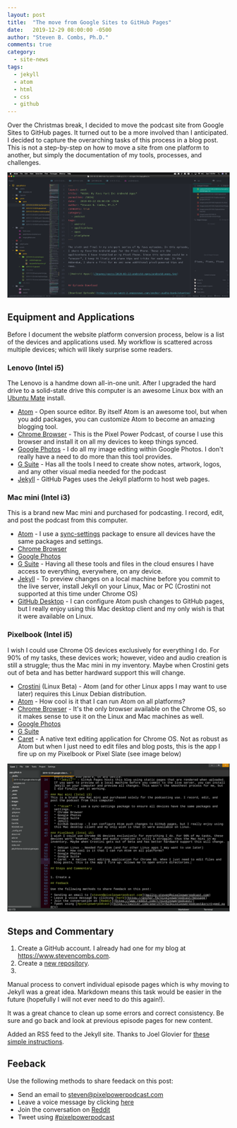 ```yaml
---
layout: post
title:  "The move from Google Sites to GitHub Pages"
date:   2019-12-29 08:00:00 -0500
author: "Steven B. Combs, Ph.D."
comments: true
category:
  - site-news
tags:
  - jekyll
  - atom
  - html
  - css
  - github
---
```


Over the Christmas break, I decided to move the podcast site from Google Sites to GitHub pages. It turned out to be a more involved than I anticipated. I decided to capture the overarching tasks of this process in a blog post. This is not a step-by-step on how to move a site from one platform to another, but simply the documentation of my tools, processes, and challenges.

![Working in Atom](/images/posts/2019-12-29-sites-to-github/atom-screenshot.png)

## Equipment and Applications
Before I document the website platform conversion process, below is a list of the devices and applications used. My workflow is scattered across multiple devices; which will likely surprise some readers.

### Lenovo (Intel i5)
The Lenovo is a handme down all-in-one unit. After I upgraded the hard drive to a solid-state drive this computer is an awesome Linux box with an [Ubuntu Mate](https://ubuntu-mate.org/) install.

  * [Atom](https://www.atom.io) - Open source editor. By itself Atom is an awesome tool, but when you add packages, you can customize Atom to become an amazing blogging tool.
  * [Chrome Browser](https://www.google.com/chrome/) - This is the Pixel Power Podcast, of course I use this browser and install it on all my devices to keep things synced.
  * [Google Photos](https://photos.google.com) - I do all my image editing within Google Photos. I don't really have a need to do more than this tool provides.
  * [G Suite](https://gsuite.google.com/) - Has all the tools I need to create show notes, artwork, logos, and any other visual media needed for the podcast
  * [Jekyll](https://jekyllrb.com/) - GitHub Pages uses the Jekyll platform to host web pages.

### Mac mini (Intel i3)
This is a brand new Mac mini and purchased for podcasting. I record, edit, and post the podcast from this computer.

  * [Atom](https://www.atom.io) - I use a [sync-settings](https://atom.io/packages/sync-settings) package to ensure all devices have the same packages and settings.
  * [Chrome Browser](https://www.google.com/chrome/)
  * [Google Photos](https://photos.google.com)
  * [G Suite](https://gsuite.google.com/) - Having all these tools and files in the cloud ensures I have access to everything, everywhere, on any device.
  * [Jekyll](https://jekyllrb.com/) - To preview changes on a local machine before you commit to the live server, install Jekyll on your Linux, Mac or PC (Crostini not supported at this time under Chrome OS)
  * [GitHub Desktop](https://desktop.github.com/) - I can configure Atom push changes to GitHub pages, but I really enjoy using this Mac desktop client and my only wish is that it were available on Linux.

### Pixelbook (Intel i5)
I wish I could use Chrome OS devices exclusively for everything I do. For 90% of my tasks, these devices work; however, video and audio creation is still a struggle; thus the Mac mini in my inventory. Maybe when Crostini gets out of beta and has better hardward support this will change.

  * [Crostini](https://chromium.googlesource.com/chromiumos/docs/+/master/containers_and_vms.md) (Linux Beta) - Atom (and for other Linux apps I may want to use later) requires this Linux Debian distribution.
  * [Atom](https://www.atom.io) - How cool is it that I can run Atom on all platforms?
  * [Chrome Browser](https://www.google.com/chrome/) - It's the only browser available on the Chrome OS, so it makes sense to use it on the Linux and Mac machines as well.
  * [Google Photos](https://photos.google.com)
  * [G Suite](https://gsuite.google.com/)
  * [Caret](https://thomaswilburn.net/caret/) - A native text editing application for Chrome OS. Not as robust as Atom but when I just need to edit files and blog posts, this is the app I fire up on my Pixelbook or Pixel Slate (see image below)

![Caret Text Editor](/images/posts/2019-12-29-sites-to-github/caret-screenshot.png)

## Steps and Commentary

1. Create a GitHub account. I already had one for my blog at <https://www.stevencombs.com>.
2. Create a [new repository](https://github.com/new).
3.


Manual process to convert individual episode pages which is why moving to Jekyll was a great idea. Markdown means this task would be easier in the future (hopefully I will not ever need to do this again!).

It was a great chance to clean up some errors and correct consistency. Be sure and go back and look at previous episode pages for new content.

Added an RSS feed to the Jekyll site. Thanks to Joel Glovier for [these simple instructions](https://joelglovier.com/writing/rss-for-jekyll).

## Feeback

Use the following methods to share feedack on this post:

* Send an email to <steven@pixelpowerpodcast.com>
* Leave a voice message by clicking [here](https://anchor.fm/pixelpowerpodcast/message)
* Join the conversation on [Reddit](https://www.reddit.com/r/pixelpowerpodcast/)
* Tweet using [#pixelpowerpodcast](https://twitter.com/search?q=%23pixelpowerpodcast&src=typed_query)
